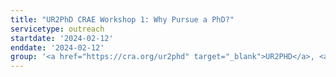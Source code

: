 ```yaml
---
title: "UR2PhD CRAE Workshop 1: Why Pursue a PhD?"
servicetype: outreach
startdate: '2024-02-12'
enddate: '2024-02-12'
group: '<a href="https://cra.org/ur2phd" target="_blank">UR2PHD</a>, <a href="https://cra.org/" target="_blank">Computing Research Association (CRA)</a>'
---
```

